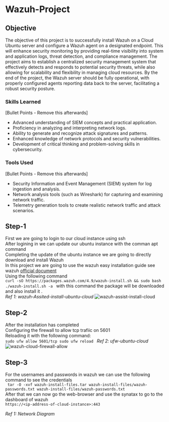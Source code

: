 # Wazuh-Project

## Objective
The objective of this project is to successfully install Wazuh on a Cloud Ubuntu server and configure a Wazuh agent on a designated endpoint. This will enhance security monitoring by providing real-time visibility into system and application logs, threat detection, and compliance management. The project aims to establish a centralized security management system that effectively detects and responds to potential security threats, while also allowing for scalability and flexibility in managing cloud resources. By the end of the project, the Wazuh server should be fully operational, with properly configured agents reporting data back to the server, facilitating a robust security posture.
### Skills Learned
[Bullet Points - Remove this afterwards]

- Advanced understanding of SIEM concepts and practical application.
- Proficiency in analyzing and interpreting network logs.
- Ability to generate and recognize attack signatures and patterns.
- Enhanced knowledge of network protocols and security vulnerabilities.
- Development of critical thinking and problem-solving skills in cybersecurity.

### Tools Used
[Bullet Points - Remove this afterwards]

- Security Information and Event Management (SIEM) system for log ingestion and analysis.
- Network analysis tools (such as Wireshark) for capturing and examining network traffic.
- Telemetry generation tools to create realistic network traffic and attack scenarios.

## Step-1
First we are going to login to our cloud instance using ssh<br>
After logining in we can update our ubuntu instance with the comman apt command <br>
Completing the update of the ubuntu instance we are going to directly download and install Wazuh <br>
In this project we are going to use the wazuh easy installation guide see wazuh <a href="https://documentation.wazuh.com/current/quickstart.html">official document</a><br>
Using the following command <br>
``
curl -sO https://packages.wazuh.com/4.9/wazuh-install.sh && sudo bash ./wazuh-install.sh -a 
``
with this command the package will be downloaded and also install it .<br>
*Ref 1: wazuh-Assited-install-ubuntu-cloud*
![wazuh-assist-install-cloud](https://github.com/user-attachments/assets/649eb8f3-d3a1-44bf-aeb5-8a86953a976d)

## Step-2
After the installation has completed <br>
Configuring the firewall to allow tcp trafiic on 5601<br>
Reloading it with the following command:<br>
``sudo ufw allow 5601/tcp
sudo ufw reload
``
*Ref 2: ufw-ubuntu-cloud*
![wazuh-cloud-firewall-allow](https://github.com/user-attachments/assets/2f0200a6-b543-4554-bed6-f84311ab9019)
## Step-3
For the usernames and passwords in wazuh we can use the following command to see the credentials<br>
`` tar -O -xvf wazuh-install-files.tar wazuh-install-files/wazuh-passwords.txt
wazuh-install-files/wazuh-passwords.txt``
<br>
After that we can now go the web-browser and use the synatax to go to the dashboard of wazuh<br>
``https://<ip-address-of-cloud-instance>:443``<br>

*Ref 1: Network Diagram*

